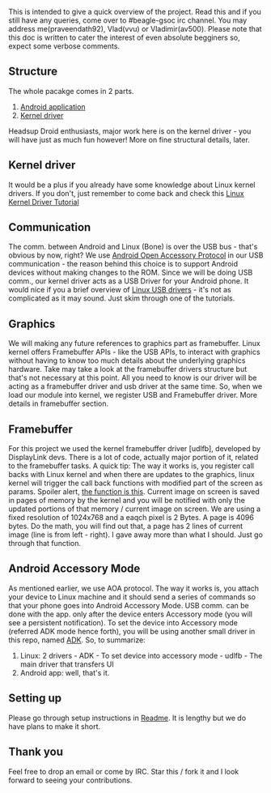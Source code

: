 This is intended to give a quick overview of the project. Read this and if you still have any queries, 
come over to #beagle-gsoc irc channel. You may address me(praveendath92), Vlad(vvu) or Vladimir(av500). 
Please note that this doc is written to cater the interest of even absolute begginers so, expect some 
verbose comments.

Structure
--------------------
The whole pacakge comes in 2 parts.

  1. [Android application][1]
  2. [Kernel driver][7]

Headsup Droid enthusiasts, major work here is on the kernel driver - you will have just as much fun however! 
More on fine structural details, later.


Kernel driver
---------------------
It would be a plus if you already have some knowledge about Linux kernel drivers. If you don't, just remember 
to come back and check this [Linux Kernel Driver Tutorial][3]


Communication
--------------------
The comm. between Android and Linux (Bone) is over the USB bus - that's obvious by now, right? We use 
[Android Open Accessory Protocol][1] in our USB communication - the reason behind this choice is to support Android
devices without making changes to the ROM. Since we will be doing USB comm., our kernel driver acts as a USB Driver 
for your Android phone. It would nice if you a brief overview of [Linux USB drivers][4] - it's not as complicated 
as it may sound. Just skim through one of the tutorials.


Graphics
---------------------
We will making any future references to graphics part as framebuffer. Linux kernel offers Framebuffer APIs - 
like the USB APIs, to interact with graphics without having to know too much details about the underlying graphics 
hardware. Take may take a look at the framebuffer drivers structure but that's not necessary at this point. All you
need to know is our driver will be acting as a framebuffer driver and usb driver at the same time. So, when we load
our module into kernel, we register USB and Framebuffer driver. More details in framebuffer section.


Framebuffer
----------------------
For this project we used the kernel framebuffer driver [udlfb], developed by DisplayLink devs. There is a lot of 
code, actually major portion of it, related to the framebuffer tasks. A quick tip: The way it works is, you register 
call backs with Linux kernel and when there are updates to the graphics, linux kernel will trigger 
the call back functions with modified part of the screen as params. Spoiler alert, [the function is this][5]. Current 
image on screen is saved in pages of memory by the kernel and you will be notified with only the updated portions of 
that memory / current image on screen. We are using a fixed resolution of 1024x768 and a eaqch pixel is 2 Bytes. 
A page is 4096 bytes. Do the math, you will find out that, a page has 2 lines of current image 
(line is from left - right). I gave away more than what I should. Just go through that function.


Android Accessory Mode
-------------------------
As mentioned earlier, we use AOA protocol. The way it works is, you attach your device to Linux machine and it should
send a series of commands so that your phone goes into Android Accessory Mode. USB comm. can be done with the app. 
only after the device enters Accessory mode (you will see a persistent notification). To set the device into Accessory
mode (referred ADK mode hence forth), you will be using another small driver in this repo, named [ADK][6]. 
So, to summarize:

  1. Linux: 2 drivers
    - ADK   - To set device into accessory mode
    - udlfb - The main driver that transfers UI
  2. Android app: well, that's it.


Setting up
--------------------------
Please go through setup instructions in [Readme][7]. It is lengthy but we do have plans to make it short.


Thank you
-------------------------
Feel free to drop an email or come by IRC. Star this / fork it and I look forward to seeing your contributions.


[1]: https://github.com/praveendath92/bard-droid
[2]: https://source.android.com/accessories/protocol.html
[3]: http://www.thegeekstuff.com/2013/07/write-linux-kernel-module/
[4]: http://www.linuxjournal.com/article/7353
[5]: https://github.com/praveendath92/bard-linux/blob/master/udlfb.c#L491
[6]: https://github.com/praveendath92/bard-linux/tree/master/adk
[7]: https://github.com/praveendath92/bard-linux

